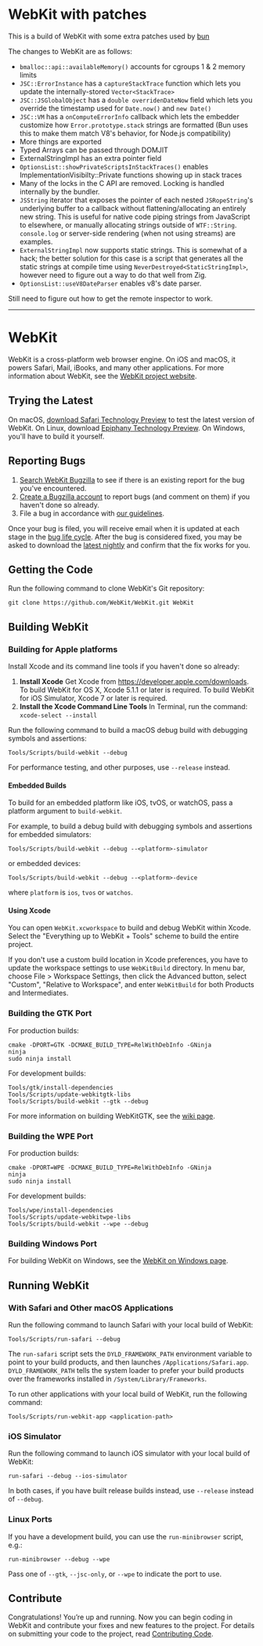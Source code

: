 # WebKit with patches

This is a build of WebKit with some extra patches used by [bun](https://bun.sh)

The changes to WebKit are as follows:

- `bmalloc::api::availableMemory()` accounts for cgroups 1 & 2 memory limits
- `JSC::ErrorInstance` has a `captureStackTrace` function which lets you update the internally-stored `Vector<StackTrace>`
- `JSC::JSGlobalObject` has a `double overridenDateNow` field which lets you override the timestamp used for `Date.now()` and `new Date()`
- `JSC::VM` has a `onComputeErrorInfo` callback which lets the embedder customize how `Error.prototype.stack` strings are formatted (Bun uses this to make them match V8's behavior, for Node.js compatibility)
- More things are exported
- Typed Arrays can be passed through DOMJIT
- ExternalStringImpl has an extra pointer field
- `OptionsList::showPrivateScriptsInStackTraces()` enables ImplementationVisibilty::Private functions showing up in stack traces
- Many of the locks in the C API are removed. Locking is handled internally by the bundler.
- `JSString` iterator that exposes the pointer of each nested `JSRopeString`'s underlying buffer to a callback without flattening/allocating an entirely new string. This is useful for native code piping strings from JavaScript to elsewhere, or manually allocating strings outside of `WTF::String`. `console.log` or server-side rendering (when not using streams) are examples.
- `ExternalStringImpl` now supports static strings. This is somewhat of a hack; the better solution for this case is a script that generates all the static strings at compile time using `NeverDestroyed<StaticStringImpl>`, however need to figure out a way to do that well from Zig.
- `OptionsList::useV8DateParser` enables v8's date parser.

Still need to figure out how to get the remote inspector to work.

---

# WebKit

WebKit is a cross-platform web browser engine. On iOS and macOS, it powers Safari, Mail, iBooks, and many other applications. For more information about WebKit, see the [WebKit project website](https://webkit.org/).

## Trying the Latest

On macOS, [download Safari Technology Preview](https://webkit.org/downloads/) to test the latest version of WebKit. On Linux, download [Epiphany Technology Preview](https://webkitgtk.org/epiphany-tech-preview). On Windows, you'll have to build it yourself.

## Reporting Bugs

1. [Search WebKit Bugzilla](https://bugs.webkit.org/query.cgi?format=specific&product=WebKit) to see if there is an existing report for the bug you've encountered.
2. [Create a Bugzilla account](https://bugs.webkit.org/createaccount.cgi) to report bugs (and comment on them) if you haven't done so already.
3. File a bug in accordance with [our guidelines](https://webkit.org/bug-report-guidelines/).

Once your bug is filed, you will receive email when it is updated at each stage in the [bug life cycle](https://webkit.org/bug-life-cycle). After the bug is considered fixed, you may be asked to download the [latest nightly](https://webkit.org/nightly) and confirm that the fix works for you.

## Getting the Code

Run the following command to clone WebKit's Git repository:

```
git clone https://github.com/WebKit/WebKit.git WebKit
```

## Building WebKit

### Building for Apple platforms

Install Xcode and its command line tools if you haven't done so already:

1. **Install Xcode** Get Xcode from https://developer.apple.com/downloads. To build WebKit for OS X, Xcode 5.1.1 or later is required. To build WebKit for iOS Simulator, Xcode 7 or later is required.
2. **Install the Xcode Command Line Tools** In Terminal, run the command: `xcode-select --install`

Run the following command to build a macOS debug build with debugging symbols and assertions:

```
Tools/Scripts/build-webkit --debug
```

For performance testing, and other purposes, use `--release` instead.

#### Embedded Builds

To build for an embedded platform like iOS, tvOS, or watchOS, pass a platform
argument to `build-webkit`. 

For example, to build a debug build with debugging symbols and assertions for
embedded simulators:

```
Tools/Scripts/build-webkit --debug --<platform>-simulator
```

or embedded devices:

```
Tools/Scripts/build-webkit --debug --<platform>-device
```

where `platform` is `ios`, `tvos` or `watchos`.

#### Using Xcode

You can open `WebKit.xcworkspace` to build and debug WebKit within Xcode.
Select the "Everything up to WebKit + Tools" scheme to build the entire
project.

If you don't use a custom build location in Xcode preferences, you have to
update the workspace settings to use `WebKitBuild` directory.  In menu bar,
choose File > Workspace Settings, then click the Advanced button, select
"Custom", "Relative to Workspace", and enter `WebKitBuild` for both Products
and Intermediates.

### Building the GTK Port

For production builds:

```
cmake -DPORT=GTK -DCMAKE_BUILD_TYPE=RelWithDebInfo -GNinja
ninja
sudo ninja install
```

For development builds:

```
Tools/gtk/install-dependencies
Tools/Scripts/update-webkitgtk-libs
Tools/Scripts/build-webkit --gtk --debug
```

For more information on building WebKitGTK, see the [wiki page](https://trac.webkit.org/wiki/BuildingGtk).

### Building the WPE Port

For production builds:

```
cmake -DPORT=WPE -DCMAKE_BUILD_TYPE=RelWithDebInfo -GNinja
ninja
sudo ninja install
```

For development builds:

```
Tools/wpe/install-dependencies
Tools/Scripts/update-webkitwpe-libs
Tools/Scripts/build-webkit --wpe --debug
```

### Building Windows Port

For building WebKit on Windows, see the [WebKit on Windows page](https://webkit.org/webkit-on-windows/).

## Running WebKit

### With Safari and Other macOS Applications

Run the following command to launch Safari with your local build of WebKit:

```
Tools/Scripts/run-safari --debug
```

The `run-safari` script sets the `DYLD_FRAMEWORK_PATH` environment variable to point to your build products, and then launches `/Applications/Safari.app`. `DYLD_FRAMEWORK_PATH` tells the system loader to prefer your build products over the frameworks installed in `/System/Library/Frameworks`.

To run other applications with your local build of WebKit, run the following command:

```
Tools/Scripts/run-webkit-app <application-path>
```

### iOS Simulator

Run the following command to launch iOS simulator with your local build of WebKit:

```
run-safari --debug --ios-simulator
```

In both cases, if you have built release builds instead, use `--release` instead of `--debug`.

### Linux Ports

If you have a development build, you can use the `run-minibrowser` script, e.g.:

```
run-minibrowser --debug --wpe
```

Pass one of `--gtk`, `--jsc-only`, or `--wpe` to indicate the port to use.

## Contribute

Congratulations! You’re up and running. Now you can begin coding in WebKit and contribute your fixes and new features to the project. For details on submitting your code to the project, read [Contributing Code](https://webkit.org/contributing-code/).
